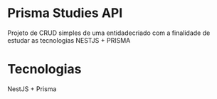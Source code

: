 
# Prisma Studies API

Projeto de CRUD simples de uma entidadecriado com a finalidade de estudar as tecnologias NESTJS + PRISMA

# Tecnologias

NestJS + Prisma

